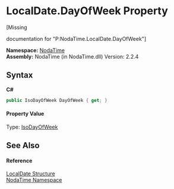 # LocalDate.DayOfWeek Property 
 

\[Missing <summary> documentation for "P:NodaTime.LocalDate.DayOfWeek"\]

**Namespace:**&nbsp;<a href="N_NodaTime">NodaTime</a><br />**Assembly:**&nbsp;NodaTime (in NodaTime.dll) Version: 2.2.4

## Syntax

**C#**<br />
``` C#
public IsoDayOfWeek DayOfWeek { get; }
```


#### Property Value
Type: <a href="T_NodaTime_IsoDayOfWeek">IsoDayOfWeek</a>

## See Also


#### Reference
<a href="T_NodaTime_LocalDate">LocalDate Structure</a><br /><a href="N_NodaTime">NodaTime Namespace</a><br />